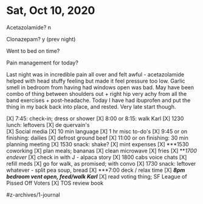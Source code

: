 # Sat, Oct 10, 2020
Acetazolamide? n

Clonazepam? y
(prev night)

Went to bed on time? 

Pain management for today?

Last night was in incredible pain all over and felt awful - acetazolamide helped with head stuffy feeling but made it feel pressure too low. Garlic smell in bedroom from having had windows open was bad. May have been combo of thing between shoulders out + right hip very achy from all the band exercises + post-headache. Today I have had ibuprofen and put the thing in my back back into place, and rested. Very late start though. 


[X] 7:45: check-in; dress or shower
[X] 8:00 or 8:15: walk Karl
[X] 1230 lunch: leftovers
[X] de quervain's	
[X] Social media
[X] 10 min language
[X] 1 hr misc to-do's
[X] 9:45 or on finishing: dailies
[X] defrost ground beef
[X] 11:00 or on finishing: 30 min planning meeting
[X] 1530 snack: shake?
[X] mint expenses
[X] ***1530 coworking
[X] plan meals; bananas
[X] clean microwave
[X] fries
[X] ***1700 endever*
[X] check in with J - alpaca story
[X] 1800 cabs voice chats
[X] refill meds
[X] go for walk, as promised; with convo
[X] 1730 snack: leftover whatever - split pea soup, bread
[X] ***7:00 deck / relax time
[X] ***8pm bedroom vent open, feed/walk Karl***
[X] read voting thing; SF League of Pissed Off Voters
[X] TOS review book


#z-archives/1-journal